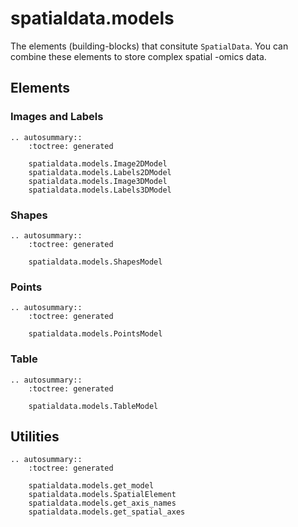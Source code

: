 # spatialdata.models

The elements (building-blocks) that consitute `SpatialData`.
You can combine these elements to store complex spatial -omics data.

## Elements

### Images and Labels

```{eval-rst}
.. autosummary::
    :toctree: generated

    spatialdata.models.Image2DModel
    spatialdata.models.Labels2DModel
    spatialdata.models.Image3DModel
    spatialdata.models.Labels3DModel
```

### Shapes

```{eval-rst}
.. autosummary::
    :toctree: generated

    spatialdata.models.ShapesModel
```

### Points

```{eval-rst}
.. autosummary::
    :toctree: generated

    spatialdata.models.PointsModel
```

### Table

```{eval-rst}
.. autosummary::
    :toctree: generated

    spatialdata.models.TableModel
```

## Utilities

```{eval-rst}
.. autosummary::
    :toctree: generated

    spatialdata.models.get_model
    spatialdata.models.SpatialElement
    spatialdata.models.get_axis_names
    spatialdata.models.get_spatial_axes
```
